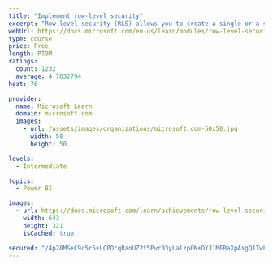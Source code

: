 ```yaml
---
title: "Implement row-level security"
excerpt: "Row-level security (RLS) allows you to create a single or a set of reports that targets data for a specific user. In this module, you will learn how to implement RLS by using either a static or dynamic method and how Microsoft Power BI simplifies testing RLS in Power BI Desktop and Power BI service."
webUrl: https://docs.microsoft.com/en-us/learn/modules/row-level-security-power-bi/
type: course
price: Free
length: PT9M
ratings:
  count: 1232
  average: 4.7832794
heat: 76

provider:
  name: Microsoft Learn
  domain: microsoft.com
  images:
    - url: /assets/images/organizations/microsoft.com-50x50.jpg
      width: 50
      height: 50

levels:
  - Intermediate

topics:
  - Power BI

images:
  - url: https://docs.microsoft.com/learn/achievements/row-level-security-power-bi-social.png
    width: 643
    height: 321
    isCached: true

secured: "/4p28MS+C9c5r5+LCPDcqRanUZ2t5Pvr03yLalzp0N+DYJ1MFBaXpAsgQ1TwLbxRC9R+FlDEfH+PPYXL4JdgYnpGieL5jOpqh/rsZvUqkxuIRJnoDsFk5Uqd5BASxjvSDrnmV1Djko2vbMUFCQta0ftEn+ljNwaLLJbdptQ0TJ9m8e/1KrXguZQW/+atZqA8ltF8LPsG5ctnS/3AcUbYFq9cMG7minslZ9BysMdIgLf/jeIr92zvRE0IaEDmYJqUJLFdLmSLk1hMSJtepy79PHyZm5Sg1nudj28Hw7xTsNnK8+2bMMljEnsolgkea4pxhKjSPj5u86ulqDKAgAgaa/DRQjKlfI0gQydjSLRuJjHwLS4LKNlmdSoWyfEbb/hTX5IaBFOLEmC4kL10moEdBRCkq+FUmUnXlXMWe4AXsA8=;M1lI4rgDvpyAxlEbvKcshg=="
---
```


